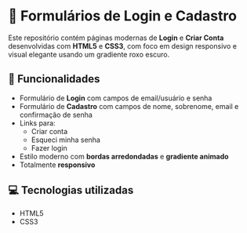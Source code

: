 # 🔐 Formulários de Login e Cadastro

Este repositório contém páginas modernas de **Login** e **Criar Conta** desenvolvidas com **HTML5** e **CSS3**, com foco em design responsivo e visual elegante usando um gradiente roxo escuro.

## 🧩 Funcionalidades

- Formulário de **Login** com campos de email/usuário e senha
- Formulário de **Cadastro** com campos de nome, sobrenome, email e confirmação de senha
- Links para:
  - Criar conta
  - Esqueci minha senha
  - Fazer login
- Estilo moderno com **bordas arredondadas** e **gradiente animado**
- Totalmente **responsivo**

## 💻 Tecnologias utilizadas

- HTML5
- CSS3
